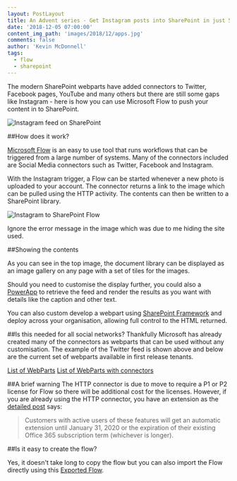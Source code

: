 ```yaml
---
layout: PostLayout
title: An Advent series - Get Instagram posts into SharePoint in just 5 mins of configuration
date: '2018-12-05 07:00:00'
content_img_path: 'images/2018/12/apps.jpg'
comments: false
author: 'Kevin McDonnell'
tags:
  - flow
  - sharepoint
---
```


The modern SharePoint webparts have added connectors to Twitter, Facebook pages, YouTube and many others but there are still some gaps like Instagram - here is how you can use Microsoft Flow to push your content in to SharePoint.

![Instagram feed on SharePoint](018/12/InstagramToSharePoint.PNG)

##How does it work?

[Microsoft Flow](https://emea.flow.microsoft.com) is an easy to use tool that runs workflows that can be triggered from a large number of systems. Many of the connectors included are Social Media connectors such as Twitter, Facebook and Instagram.

With the Instagram trigger, a Flow can be started whenever a new photo is uploaded to your account. The connector returns a link to the image which can be pulled using the HTTP activity. The contents can then be written to a SharePoint library.

![Instagram to SharePoint Flow](nstagramToSharePointFlow.PNG)

Ignore the error message in the image which was due to me hiding the site used.

##Showing the contents

As you can see in the top image, the document library can be displayed as an image gallery on any page with a set of tiles for the images.

Should you need to customise the display further, you could also a [PowerApp](https://powerapps.microsoft.com/en-us/) to retrieve the feed and render the results as you want with details like the caption and other text.

You can also custom develop a webpart using [SharePoint Framework](https://docs.microsoft.com/en-us/sharepoint/dev/spfx/sharepoint-framework-overview) and deploy across your organisation, allowing full control to the HTML returned.

##Is this needed for all social networks?
Thankfully Microsoft has already created many of the connectors as webparts that can be used without any customisation. The example of the Twitter feed is shown above and below are the current set of webparts available in first release tenants.

[List of WebParts](018/12/ListOfWebParts.PNG)
[List of WebParts with connectors](/images/2018/12/ListOfWebParts2.PNG)

##A brief warning
The HTTP connector is due to move to require a P1 or P2 license for Flow so there will be additional cost for the licenses. However, if you are already using the HTTP connector, you have an extension as the [detailed post](https://techcommunity.microsoft.com/t5/Office-Retirement-Blog/Updates-to-Microsoft-Flow-and-PowerApps-for-Office-365/ba-p/289589) says:

> Customers with active users of these features will get an automatic extension until January 31, 2020 or the expiration of their existing Office 365 subscription term (whichever is longer).

##Is it easy to create the flow?

Yes, it doesn't take long to copy the flow but you can also import the Flow directly using this [Exported Flow](https://github.com/kevmcdonk/Mcd79SharePointScripts/blob/master/UploadInstagramFeedtoSharePoint.zip).
